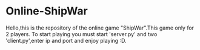 # Online-ShipWar

Hello,this is the repository of the online game "ShipWar".This game only for 2 players.
To start playing you must start 'server.py' and two 'client.py',enter ip and port and enjoy playing :D.
